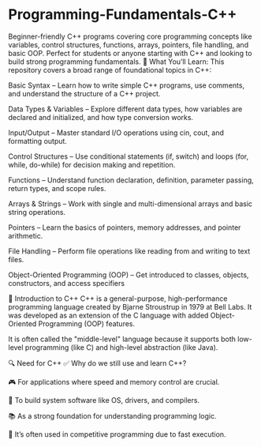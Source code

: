 # Programming-Fundamentals-C++
Beginner-friendly C++ programs covering core programming concepts like variables, control structures, functions, arrays, pointers, file handling, and basic OOP. Perfect for students or anyone starting with C++ and looking to build strong programming fundamentals.
🔹 What You’ll Learn:
This repository covers a broad range of foundational topics in C++:

Basic Syntax – Learn how to write simple C++ programs, use comments, and understand the structure of a C++ project.

Data Types & Variables – Explore different data types, how variables are declared and initialized, and how type conversion works.

Input/Output – Master standard I/O operations using cin, cout, and formatting output.

Control Structures – Use conditional statements (if, switch) and loops (for, while, do-while) for decision making and repetition.

Functions – Understand function declaration, definition, parameter passing, return types, and scope rules.

Arrays & Strings – Work with single and multi-dimensional arrays and basic string operations.

Pointers – Learn the basics of pointers, memory addresses, and pointer arithmetic.

File Handling – Perform file operations like reading from and writing to text files.

Object-Oriented Programming (OOP) – Get introduced to classes, objects, constructors, and access specifiers


🧠 Introduction to C++
C++ is a general-purpose, high-performance programming language created by Bjarne Stroustrup in 1979 at Bell Labs. It was developed as an extension of the C language with added Object-Oriented Programming (OOP) features.

It is often called the "middle-level" language because it supports both low-level programming (like C) and high-level abstraction (like Java).

🔍 Need for C++
✅ Why do we still use and learn C++?

🎮 For applications where speed and memory control are crucial.

🧰 To build system software like OS, drivers, and compilers.

📚 As a strong foundation for understanding programming logic.

🧱 It’s often used in competitive programming due to fast execution.
 <img src="https://media.licdn.com/dms/image/v2/D5612AQE03WW0tnU2wg/article-cover_image-shrink_600_2000/article-cover_image-shrink_600_2000/0/1675014214058?e=2147483647&v=beta&t=ruspsL2Uk5GJzvBiz-cPI3656BwKEcMtAcDzTWs8Ato" alt="">

                   
